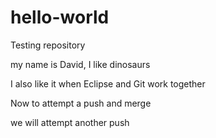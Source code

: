 # hello-world
Testing repository

my name is David, I like dinosaurs

I also like it when Eclipse and Git work together

Now to attempt a push and merge

we will attempt another push